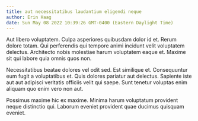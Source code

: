 ```yaml
---
title: aut necessitatibus laudantium eligendi neque
author: Erin Haag
date: Sun May 08 2022 10:39:26 GMT-0400 (Eastern Daylight Time)
---
```

Aut libero voluptatem. Culpa asperiores quibusdam dolor id et. Rerum dolore totam. Qui perferendis qui tempore animi incidunt velit voluptatem delectus. Architecto nobis molestiae harum voluptatem eaque et. Maxime sit qui labore quia omnis quos non.

 Necessitatibus beatae dolores vel odit sed. Est similique et. Consequuntur eum fugit a voluptatibus et. Quis dolores pariatur aut delectus. Sapiente iste aut aut adipisci veritatis officiis velit qui saepe. Sunt tenetur voluptas enim aliquam quo enim vero non aut.

 Possimus maxime hic ex maxime. Minima harum voluptatum provident neque distinctio qui. Laborum eveniet provident quae ducimus quisquam eveniet.